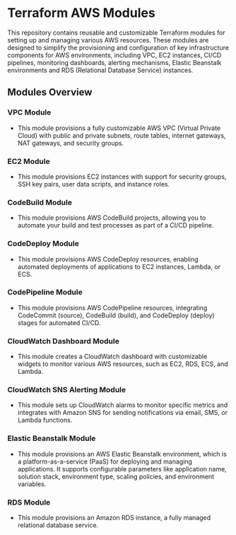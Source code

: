 # Terraform AWS Modules
This repository contains reusable and customizable Terraform modules for setting up and managing various AWS resources. These modules are designed to simplify the provisioning and configuration of key infrastructure components for AWS environments, including VPC, EC2 instances, CI/CD pipelines, monitoring dashboards, alerting mechanisms, Elastic Beanstalk environments and RDS (Relational Database Service) instances.

## Modules Overview
### VPC Module
- This module provisions a fully customizable AWS VPC (Virtual Private Cloud) with public and private subnets, route tables, internet gateways, NAT gateways, and security groups.

### EC2 Module
- This module provisions EC2 instances with support for security groups, SSH key pairs, user data scripts, and instance roles.

### CodeBuild Module
- This module provisions AWS CodeBuild projects, allowing you to automate your build and test processes as part of a CI/CD pipeline.

### CodeDeploy Module
- This module provisions AWS CodeDeploy resources, enabling automated deployments of applications to EC2 instances, Lambda, or ECS.

### CodePipeline Module
- This module provisions AWS CodePipeline resources, integrating CodeCommit (source), CodeBuild (build), and CodeDeploy (deploy) stages for automated CI/CD.

### CloudWatch Dashboard Module
- This module creates a CloudWatch dashboard with customizable widgets to monitor various AWS resources, such as EC2, RDS, ECS, and Lambda.

### CloudWatch SNS Alerting Module
- This module sets up CloudWatch alarms to monitor specific metrics and integrates with Amazon SNS for sending notifications via email, SMS, or Lambda functions.

### Elastic Beanstalk Module
- This module provisions an AWS Elastic Beanstalk environment, which is a platform-as-a-service (PaaS) for deploying and managing applications. It supports configurable parameters like application name, solution stack, environment type, scaling policies, and environment variables.

### RDS Module
- This module provisions an Amazon RDS instance, a fully managed relational database service.